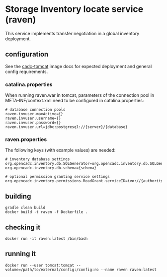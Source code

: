 # Storage Inventory locate service (raven)
This service implements transfer negotiation in a global inventory deployment.

## configuration
See the [cadc-tomcat](https://github.com/opencadc/docker-base/tree/master/cadc-tomcat) image docs 
for expected deployment and general config requirements.

### catalina.properties
When running raven.war in tomcat, parameters of the connection pool in META-INF/context.xml need
to be configured in catalina.properties:
```
# database connection pools
raven.invuser.maxActive={}
raven.invuser.username={}
raven.invuser.password={}
raven.invuser.url=jdbc:postgresql://{server}/{database}

```

### raven.properties
The following keys (with example values) are needed:

```
# inventory database settings
org.opencadc.inventory.db.SQLGenerator=org.opencadc.inventory.db.SQLGenerator
org.opencadc.inventory.db.schema={schema}

# optional permission granting service settings
org.opencadc.inventory.permissions.ReadGrant.serviceID=ivo://{authority}/{name}
```

## building

```
gradle clean build
docker build -t raven -f Dockerfile .
```

## checking it
```
docker run -it raven:latest /bin/bash
```

## running it
```
docker run --user tomcat:tomcat --volume=/path/to/external/config:/config:ro --name raven raven:latest
```
